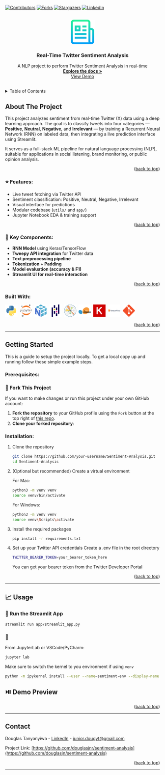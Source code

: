 <a id="readme-top"></a>

[![Contributors][contributors-shield]][contributors-url]
[![Forks][forks-shield]][forks-url]
[![Stargazers][stars-shield]][stars-url]
[![LinkedIn][linkedin-shield]][linkedin-url]

<!-- PROJECT LOGO -->
<br />
<div align="center">
  <a href="https://github.com/douglasjnr/sentiment-analysis">
    <img src="images/logo.png" alt="Logo" width="80" height="80">
  </a>

  <h3 align="center">Real-Time Twitter Sentiment Analysis</h3>

  <p align="center">
    A NLP project to perform Twitter Sentiment Analysis in real-time
    <br />
    <a href="https://github.com/douglasjnr/sentiment-analysis"><strong>Explore the docs »</strong></a>
    <br />
    <a href="demo-preview">View Demo</a>
  </p>
</div>

<br />

<!-- TABLE OF CONTENTS -->
<details>
  <summary>Table of Contents</summary>
  <ol>
    <li>
      <a href="#about-the-project">About The Project</a>
      <ul>
        <li><a href="#features">Features</a></li>
        <li><a href="#key-components">Key Components</a></li>
        <li><a href="#built-with">Built With</a></li>
      </ul>
    </li>
    <li>
      <a href="#getting-started">Getting Started</a>
      <ul>
        <li><a href="#prerequisites">Prerequisites</a></li>
        <li><a href="#installation">Installation</a></li>
      </ul>
    </li>
    <li>
      <a href="#usage">Usage</a>
      <ul>
        <li><a href="demo-preview">Demo Preview</a></li>
      </ul>
    </li>
    <li><a href="#contact">Contact</a></li>
  </ol>
</details>


<!-- ABOUT THE PROJECT -->
## About The Project

This project analyzes sentiment from real-time Twitter (X) data using a deep learning approach. 
The goal is to classify tweets into four categories — **Positive**, **Neutral**, **Negative**, and **Irrelevant** — by training a Recurrent Neural Network (RNN) on labeled data, 
then integrating a live prediction interface using Streamlit.

It serves as a full-stack ML pipeline for natural language processing (NLP), suitable for applications in social listening, brand monitoring, or public opinion analysis.

<p align="right">(<a href="#readme-top">back to top</a>)</p>


### ⭐ Features:

* Live tweet fetching via Twitter API
* Sentiment classification: Positive, Neutral, Negative, Irrelevant
* Visual interface for predictions
* Modular codebase (`utils/` and `app/`)
* Jupyter Notebook EDA & training support

<p align="right">(<a href="#readme-top">back to top</a>)</p>

### 🧱 Key Components:

* **RNN Model** using Keras/TensorFlow
* **Tweepy API integration** for Twitter data
* **Text preprocessing pipeline**
* **Tokenization + Padding**
* **Model evaluation (accuracy & F1)**
* **Streamlit UI for real-time interaction**

<p align="right">(<a href="#readme-top">back to top</a>)</p>

### Built With:

<img src="https://github.com/devicons/devicon/blob/master/icons/python/python-original.svg" title="Python" alt="Python" width="40" height="40"/>&nbsp;
<img src="https://github.com/devicons/devicon/blob/master/icons/jupyter/jupyter-original-wordmark.svg" title="Jupyter" alt="Jupyter" width="40" height="40"/>&nbsp;
<img src="https://github.com/devicons/devicon/blob/master/icons/numpy/numpy-original.svg" title="NumPy" alt="NumPy" width="40" height="40"/>&nbsp;
<img src="https://github.com/devicons/devicon/blob/master/icons/pandas/pandas-original.svg" title="Pandas" alt="Pandas" width="40" height="40"/>&nbsp;
<img src="https://github.com/devicons/devicon/blob/master/icons/matplotlib/matplotlib-original.svg" title="matplotlib" alt="matplotlib" width="40" height="40"/>&nbsp;
<img src="https://github.com/devicons/devicon/blob/master/icons/scikitlearn/scikitlearn-original.svg" title="Scikitlearn" alt="Scikitlearn" width="40" height="40"/>&nbsp;
<img src="https://github.com/devicons/devicon/blob/master/icons/keras/keras-original.svg" title="Keras" alt="Kera" width="40" height="40"/>&nbsp;
<img src="https://github.com/devicons/devicon/blob/master/icons/tensorflow/tensorflow-original-wordmark.svg" title="tensorflow" alt="tensorflow" width="40" height="40"/>&nbsp;
<img src="https://github.com/devicons/devicon/blob/master/icons/git/git-original.svg" title="Git" alt="Git" width="40" height="40"/>&nbsp;

<p align="right">(<a href="#readme-top">back to top</a>)</p>


---

<!-- GETTING STARTED -->
## Getting Started

This is a guide to setup the project locally.
To get a local copy up and running follow these simple example steps.

### Prerequisites:

### 🔁 Fork This Project

If you want to make changes or run this project under your own GitHub account:

1. **Fork the repository** to your GitHub profile using the `Fork` button at the top right of [this repo](https://github.com/douglasjnr/sentiment-analysis).
2. **Clone your forked repository**:

### Installation:

1. Clone the repository
   ```sh
   git clone https://github.com/your-username/Sentiment-Analysis.git
   cd Sentiment-Analysis
   ```
2. (Optional but recommended) Create a virtual environment

   For Mac:
   ```sh
   python3 -m venv venv
   source venv/bin/activate
   ```
   For Windows:
   ```sh
   python3 -m venv venv
   source venv\Scripts\activate
   ```
4. Install the required packages 
   ```sh
   pip install -r requirements.txt
   ```
5. Set up your Twitter API credentials
   Create a .env file in the root directory
   ```sh
   TWITTER_BEARER_TOKEN=your_bearer_token_here
   ```
   You can get your bearer token from the Twitter Developer Portal
   
<p align="right">(<a href="#readme-top">back to top</a>)</p>


---


<!-- USAGE EXAMPLES -->
## 📈 Usage

### :test_tube: Run the Streamlit App
```sh
streamlit run app/streamlit_app.py
```
### :notebook: 
From JupyterLab or VSCode/PyCharm:
```sh
jupyter lab
```
Make sure to switch the kernel to you environment if using `venv`
```sh
python -m ipykernel install --user --name=sentiment-env --display-name "Python (sentiment-env)"
```

## ⏯️ Demo Preview
<p align="right">(<a href="#readme-top">back to top</a>)</p>

---

<!-- CONTACT -->
## Contact

Douglas Tanyanyiwa - [LinkedIn](https://linkedin.in/douglas-junior-tanyanyiwa) - [junior.dougyt@gmail.com](mailto:junior.dougyt@gmail.com)

Project Link: [https://github.com/douglasjnr/sentiment-analysis](https://github.com/douglasjn/sentiment-analysis)

<p align="right">(<a href="#readme-top">back to top</a>)</p>

---



<!-- MARKDOWN LINKS & IMAGES -->
<!-- https://www.markdownguide.org/basic-syntax/#reference-style-links -->
[contributors-shield]: https://img.shields.io/github/contributors/douglasjnr/sentiment-analysis.svg?style=for-the-badge
[contributors-url]: https://github.com/douglasjnr/sentiment-analysis/graphs/contributors
[forks-shield]: https://img.shields.io/github/forks/douglasjnr/sentiment-analysis.svg?style=for-the-badge
[forks-url]: https://github.com/douglasjnr/sentiment-analysis/network/members
[stars-shield]: https://img.shields.io/github/stars/douglasjnr/sentiment-analysis.svg?style=for-the-badge
[stars-url]: https://github.com/douglasjnr/sentiment-analysis/stargazers
[linkedin-shield]: https://img.shields.io/badge/-LinkedIn-black.svg?style=for-the-badge&logo=linkedin&colorB=555
[linkedin-url]: https://linkedin.com/in/douglas-junior-tanyanyiwa
[Pandas-url]: https://pandas.pydata.org/
[Matplotlib]: https://github.com/devicons/devicon/blob/master/icons/matplotlib/matplotlib-original.svg
[Matplotlib-url]: https://matplotlib.org/
